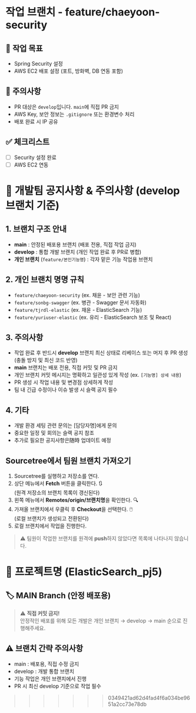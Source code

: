 
# 작업 브랜치 - feature/chaeyoon-security

## 📌 작업 목표
- Spring Security 설정
- AWS EC2 배포 설정 (포트, 방화벽, DB 연동 포함)

## 📎 주의사항
- PR 대상은 `develop`입니다. `main`에 직접 PR 금지
- AWS Key, 보안 정보는 `.gitignore` 또는 환경변수 처리
- 배포 완료 시 IP 공유

## ✅ 체크리스트
- [ ] Security 설정 완료
- [ ] AWS EC2 연동

# 📢 개발팀 공지사항 & 주의사항 (develop 브랜치 기준)

## 1. 브랜치 구조 안내
- **main** : 안정된 배포용 브랜치 (배포 전용, 직접 작업 금지)
- **develop** : 통합 개발 브랜치 (개인 작업 완료 후 PR로 병합)
- **개인 브랜치** (`feature/본인기능명`) : 각자 맡은 기능 작업용 브랜치

## 2. 개인 브랜치 명명 규칙
- `feature/chaeyoon-security` (ex. 채윤 - 보안 관련 기능)
- `feature/sonbg-swagger` (ex. 병관 - Swagger 문서 자동화)
- `feature/tjrdl-elastic` (ex. 재윤 - ElasticSearch 기능)
- `feature/yuriuser-elastic` (ex. 유리 - ElasticSearch 보조 및 React)

## 3. 주의사항
- 작업 완료 후 반드시 **develop** 브랜치 최신 상태로 리베이스 또는 머지 후 PR 생성  
  (충돌 방지 및 최신 코드 반영)
- **main** 브랜치는 배포 전용, 직접 커밋 및 PR 금지  
- 개인 브랜치 커밋 메시지는 명확하고 일관성 있게 작성 (ex. `[기능명] 상세 내용`)
- PR 생성 시 작업 내용 및 변경점 상세하게 작성  
- 팀 내 긴급 수정이나 이슈 발생 시 슬랙 공지 필수  

## 4. 기타
- 개발 환경 세팅 관련 문의는 [담당자명]에게 문의  
- 중요한 일정 및 회의는 슬랙 공지 참조  
- 추가로 필요한 공지사항은随時 업데이트 예정  



## Sourcetree에서 팀원 브랜치 가져오기

1. Sourcetree를 실행하고 저장소를 연다.
2. 상단 메뉴에서 **Fetch** 버튼을 클릭한다. 🔃  
   (원격 저장소의 브랜치 목록이 갱신된다)
3. 왼쪽 메뉴에서 **Remotes/origin/브랜치명**을 확인한다. 🔍
4. 가져올 브랜치에서 우클릭 후 **Checkout**을 선택한다. 🖱️  
   (로컬 브랜치가 생성되고 전환된다)
5. 로컬 브랜치에서 작업을 진행한다.

> ⚠️ 팀원이 작업한 브랜치를 원격에 **push**하지 않았다면 목록에 나타나지 않습니다.


# 🚀 프로젝트명 (ElasticSearch_pj5)


## 🏷️ MAIN Branch (안정 배포용)

> ⚠️ **직접 커밋 금지!**  
> 안정적인 배포를 위해 모든 개발은 개인 브랜치 → develop → main 순으로 진행해주세요.

## ⚠️ 브랜치 간략 주의사항
- main : 배포용, 직접 수정 금지  
- develop : 개발 통합 브랜치  
- 기능 작업은 개인 브랜치에서 진행  
- PR 시 최신 develop 기준으로 작업 필수
>>>>>>> 0349421ad62d4fad4f6a034be9651a2cc73e78db

